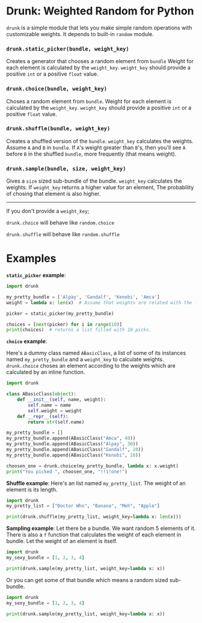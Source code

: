 # Drunk: Weighted Random for Python

`drunk` is a simple module that lets you make simple random operations with
customizable weights. It depends to built-in `random` module.


### `drunk.static_picker(bundle, weight_key)`

Creates a generator that chooses a random element from `bundle`
Weight for each element is calculated by the
`weight_key`. `weight_key` should
provide a positive `int` or a positive `float` value.

### `drunk.choice(bundle, weight_key)`

Choses a random element from `bundle`.
Weight for each element is calculated by the
`weight_key`. `weight_key` should
provide a positive `int` or a positive `float` value.

### `drunk.shuffle(bundle, weight_key)`

Creates a shuffled version of the `bundle`.
`weight_key` calculates the weights.
Assume `A` and `B` in `bundle`.
If `A`'s weight greater than `B`'s,
then you'll see `A` before `B` in the shuffled `bundle`,
more frequently (that means weight).

### `drunk.sample(bundle, size, weight_key)`

Gives a `size` sized sub-bundle of the bundle.
`weight_key` calculates the weights.
If `weight_key` returns a higher value for an element,
The probability of chosing that element is also higher.

---
If you don't provide a `weight_key`;

`drunk.choice` will behave like `random.choice`

`drunk.shuffle` will behave like `random.shuffle`

# Examples

**`static_picker` example**:

```python
import drunk

my_pretty_bundle = ['Alpay', 'Gandalf', 'Kenobi', 'Amca']
weight = lambda x: len(x)  # Assume that weights are related with the length

picker = static_picker(my_pretty_bundle)

choices = [next(picker) for i in range(10)]
print(choices)  # returns a list filled with 10 picks.
```

**`choice` example**:

Here's a dummy class named `ABasicClass`,
a list of some of its instances named `my_pretty_bundle`
and a `weight_key` to calculate weights.
`drunk.choice` choses an element according to
the weights which are calculated by
an inline function.


```python
import drunk

class ABasicClass(object):
	def __init__(self, name, weight):
		self.name = name
		self.weight = weight
	def __repr__(self):
		return str(self.name)

my_pretty_bundle = []
my_pretty_bundle.append(ABasicClass("Amca", 40))
my_pretty_bundle.append(ABasicClass("Alpay", 30))
my_pretty_bundle.append(ABasicClass("Gandalf", 20))
my_pretty_bundle.append(ABasicClass("Kenobi", 10))

choosen_one = drunk.choice(my_pretty_bundle, lambda x: x.weight)
print("You picked ", choosen_one, "!!1!one!")
```

**Shuffle example**:
Here's an list named `my_pretty_list`.
The weight of an element is its length.

```python
import drunk
my_pretty_list = ["Doctor Who", "Banana", "Meh", "Apple"]

print(drunk.shuffle(my_pretty_list, weight_key=lambda x: len(x)))
```

**Sampling example**: Let there be a bundle. We want random 5 elements of it. There is also a `f` function that calculates the weight of each element in bundle. Let the weight of an element is itself.

```python
import drunk
my_sexy_bundle = [1, 2, 3, 4]

print(drunk.sample(my_pretty_list, weight_key=lambda x: x))
```

Or you can get some of that bundle which means a random sized sub-bundle.

```python
import drunk
my_sexy_bundle = [1, 2, 3, 4]

print(drunk.sample(my_pretty_list, weight_key=lambda x: x))
```
